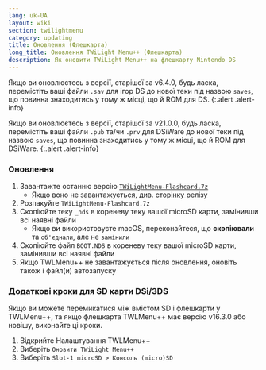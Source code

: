 ```yaml
---
lang: uk-UA
layout: wiki
section: twilightmenu
category: updating
title: Оновлення (Флешкарта)
long_title: Оновлення TWiLight Menu++ (Флешкарта)
description: Як оновити TWiLight Menu++ на флешкарту Nintendo DS
---
```


Якщо ви оновлюєтесь з версії, старішої за v6.4.0, будь ласка, перемістіть ваші файли `.sav` для ігор DS до нової теки під назвою `saves`, що повинна знаходитись у тому ж місці, що й ROM для DS.
{:.alert .alert-info}

Якщо ви оновлюєтесь з версії, старішої за v21.0.0, будь ласка, перемістіть ваші файли `.pub` та/чи `.prv` для DSiWare до нової теки під назвою `saves`, що повинна знаходитись у тому ж місці, що й ROM для DSiWare.
{:.alert .alert-info}

### Оновлення
1. Завантажте останню версію [`TWiLightMenu-Flashcard.7z`](https://github.com/DS-Homebrew/TWiLightMenu/releases/latest/download/TWiLightMenu-Flashcard.7z)
    - Якщо воно не завантажується, див. [сторінку релізу](https://github.com/DS-Homebrew/TWiLightMenu/releases/latest)
1. Розпакуйте `TWiLightMenu-Flashcard.7z`
1. Скопіюйте теку `_nds` в кореневу теку вашої microSD карти, замінивши всі наявні файли
    - Якщо ви використовуєте macOS, переконайтеся, що **скопіювали** та `об'єднали`, але не `замінили`
1. Скопіюйте файл `BOOT.NDS` в кореневу теку вашої microSD карти, замінивши всі наявні файли
1. Якщо TWLMenu++ не завантажується після оновлення, оновіть також і файл(и) автозапуску

### Додаткові кроки для SD карти DSi/3DS

Якщо ви можете перемикатися між вмістом SD і флешкарти у TWLMenu++, та якщо флешкарта TWLMenu++ має версію v16.3.0 або новішу, виконайте ці кроки.

1. Відкрийте Налаштування TWLMenu++
1. Виберіть `Оновити TWiLight Menu++`
1. Виберіть `Slot-1 microSD > Консоль (micro)SD`
